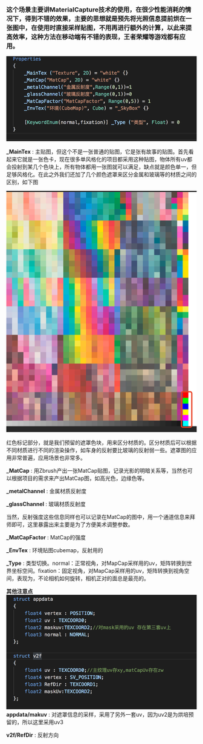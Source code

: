 ### 这个场景主要讲MaterialCapture技术的使用，在很少性能消耗的情况下，得到不错的效果，主要的思想就是预先将光照信息提前烘在一张图中，在使用时直接采样贴图，不用再进行额外的计算，以此来提高效率，这种方法在移动端有不错的表现，王者荣耀等游戏都有应用。   


![poperties](screenshoot/poperties.png)  

**_MainTex** : 主贴图，但这个不是一张普通的贴图，它是张有故事的贴图。首先看起来它就是一张色卡，现在很多单风格化的项目都采用这种贴图，物体所有uv都会投射到某几个色块上，所有物体都用一张图就可以满足，缺点就是颜色单一，但足够风格化。在此之外我们还加了几个颜色遮罩来区分金属和玻璃等的材质之间的区别，如下图

![mask](screenshoot/mask.png)   

红色标记部分，就是我们预留的遮罩色块，用来区分材质的。区分材质后可以根据不同材质进行不同的渲染操作，如车身的反射要比玻璃的反射弱一些。遮罩图的应用非常普遍，应用场景也非常多。  

**_MatCap** : 用Zbrush产出一张MatCap贴图，记录光影的明暗关系等，当然也可以根据项目的需求来产出MatCap图，如高光色，边缘色等。  

**_metalChannel** : 金属材质反射度  

**_glassChannel** : 玻璃材质反射度  

当然，反射强度这些信息同样也可以记录在MatCap的图中，用一个通道信息来拜师即可，这里暴露出来主要是为了方便美术调整参数。  

**_MatCapFactor** :  MatCap的强度

**_EnvTex** : 环境贴图cubemap，反射用的  

**_Type** : 类型切换。normal：正常视角，对MapCap采样用的uv，矩阵转换到世界坐标空间。fixation：固定视角，对MapCap采样用的uv，矩阵转换到视角空间，表现为，不论相机如何旋转，相机正对的面总是最亮的。   
  



**其他注意点**
![other](screenshoot/others.png)
**appdata/makuv** : 对遮罩信息的采样，采用了另外一套uv，因为uv2是为烘培预留的，所以这里采用uv3  

**v2f/RefDir** : 反射方向

